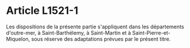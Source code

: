 # Article L1521-1

Les dispositions de la présente partie s'appliquent dans les départements d'outre-mer, à Saint-Barthélemy, à Saint-Martin et à Saint-Pierre-et-Miquelon, sous réserve des adaptations prévues par le présent titre.